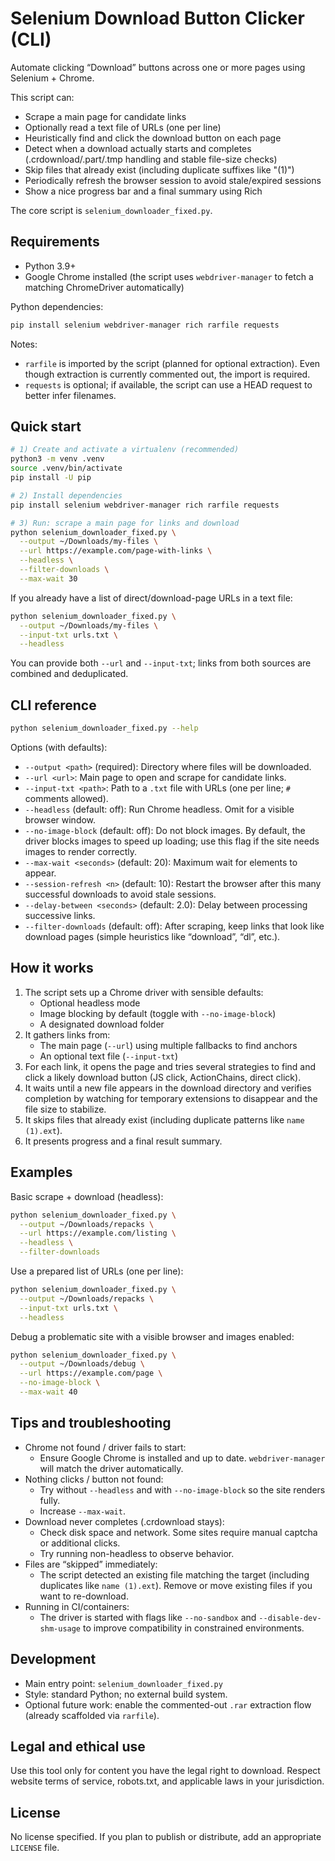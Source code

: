 # Selenium Download Button Clicker (CLI)

Automate clicking “Download” buttons across one or more pages using Selenium + Chrome.

This script can:
- Scrape a main page for candidate links
- Optionally read a text file of URLs (one per line)
- Heuristically find and click the download button on each page
- Detect when a download actually starts and completes (.crdownload/.part/.tmp handling and stable file-size checks)
- Skip files that already exist (including duplicate suffixes like "(1)")
- Periodically refresh the browser session to avoid stale/expired sessions
- Show a nice progress bar and a final summary using Rich

The core script is `selenium_downloader_fixed.py`.


## Requirements

- Python 3.9+
- Google Chrome installed (the script uses `webdriver-manager` to fetch a matching ChromeDriver automatically)

Python dependencies:

```bash
pip install selenium webdriver-manager rich rarfile requests
```

Notes:
- `rarfile` is imported by the script (planned for optional extraction). Even though extraction is currently commented out, the import is required.
- `requests` is optional; if available, the script can use a HEAD request to better infer filenames.


## Quick start

```bash
# 1) Create and activate a virtualenv (recommended)
python3 -m venv .venv
source .venv/bin/activate
pip install -U pip

# 2) Install dependencies
pip install selenium webdriver-manager rich rarfile requests

# 3) Run: scrape a main page for links and download
python selenium_downloader_fixed.py \
  --output ~/Downloads/my-files \
  --url https://example.com/page-with-links \
  --headless \
  --filter-downloads \
  --max-wait 30
```

If you already have a list of direct/download-page URLs in a text file:

```bash
python selenium_downloader_fixed.py \
  --output ~/Downloads/my-files \
  --input-txt urls.txt \
  --headless
```

You can provide both `--url` and `--input-txt`; links from both sources are combined and deduplicated.


## CLI reference

```bash
python selenium_downloader_fixed.py --help
```

Options (with defaults):

- `--output <path>` (required): Directory where files will be downloaded.
- `--url <url>`: Main page to open and scrape for candidate links.
- `--input-txt <path>`: Path to a `.txt` file with URLs (one per line; `#` comments allowed).
- `--headless` (default: off): Run Chrome headless. Omit for a visible browser window.
- `--no-image-block` (default: off): Do not block images. By default, the driver blocks images to speed up loading; use this flag if the site needs images to render correctly.
- `--max-wait <seconds>` (default: 20): Maximum wait for elements to appear.
- `--session-refresh <n>` (default: 10): Restart the browser after this many successful downloads to avoid stale sessions.
- `--delay-between <seconds>` (default: 2.0): Delay between processing successive links.
- `--filter-downloads` (default: off): After scraping, keep links that look like download pages (simple heuristics like “download”, “dl”, etc.).


## How it works

1) The script sets up a Chrome driver with sensible defaults:
   - Optional headless mode
   - Image blocking by default (toggle with `--no-image-block`)
   - A designated download folder
2) It gathers links from:
   - The main page (`--url`) using multiple fallbacks to find anchors
   - An optional text file (`--input-txt`)
3) For each link, it opens the page and tries several strategies to find and click a likely download button (JS click, ActionChains, direct click).
4) It waits until a new file appears in the download directory and verifies completion by watching for temporary extensions to disappear and the file size to stabilize.
5) It skips files that already exist (including duplicate patterns like `name (1).ext`).
6) It presents progress and a final result summary.


## Examples

Basic scrape + download (headless):

```bash
python selenium_downloader_fixed.py \
  --output ~/Downloads/repacks \
  --url https://example.com/listing \
  --headless \
  --filter-downloads
```

Use a prepared list of URLs (one per line):

```bash
python selenium_downloader_fixed.py \
  --output ~/Downloads/repacks \
  --input-txt urls.txt \
  --headless
```

Debug a problematic site with a visible browser and images enabled:

```bash
python selenium_downloader_fixed.py \
  --output ~/Downloads/debug \
  --url https://example.com/page \
  --no-image-block \
  --max-wait 40
```


## Tips and troubleshooting

- Chrome not found / driver fails to start:
  - Ensure Google Chrome is installed and up to date. `webdriver-manager` will match the driver automatically.
- Nothing clicks / button not found:
  - Try without `--headless` and with `--no-image-block` so the site renders fully.
  - Increase `--max-wait`.
- Download never completes (.crdownload stays):
  - Check disk space and network. Some sites require manual captcha or additional clicks.
  - Try running non-headless to observe behavior.
- Files are “skipped” immediately:
  - The script detected an existing file matching the target (including duplicates like `name (1).ext`). Remove or move existing files if you want to re-download.
- Running in CI/containers:
  - The driver is started with flags like `--no-sandbox` and `--disable-dev-shm-usage` to improve compatibility in constrained environments.


## Development

- Main entry point: `selenium_downloader_fixed.py`
- Style: standard Python; no external build system.
- Optional future work: enable the commented-out `.rar` extraction flow (already scaffolded via `rarfile`).


## Legal and ethical use

Use this tool only for content you have the legal right to download. Respect website terms of service, robots.txt, and applicable laws in your jurisdiction.


## License

No license specified. If you plan to publish or distribute, add an appropriate `LICENSE` file.
